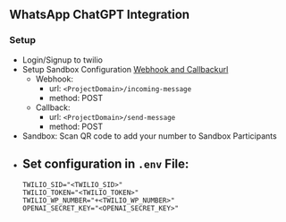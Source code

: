 ## WhatsApp ChatGPT Integration

### Setup
- Login/Signup to twilio
- Setup Sandbox Configuration [Webhook and Callbackurl](https://console.twilio.com/us1/develop/sms/try-it-out/whatsapp-learn?frameUrl=%2Fconsole%2Fsms%2Fwhatsapp%2Flearn%3Fx-target-region%3Dus1)
    - Webhook:
        - url: `<ProjectDomain>/incoming-message`
        - method: POST
    - Callback:
        - url: `<ProjectDomain>/send-message`
        - method: POST
- Sandbox: Scan QR code to add your number to Sandbox Participants
- Set configuration in `.env` File:
    -
    ```
    TWILIO_SID="<TWILIO_SID>"
    TWILIO_TOKEN="<TWILIO_TOKEN>"
    TWILIO_WP_NUMBER="+<TWILIO_WP_NUMBER>"
    OPENAI_SECRET_KEY="<OPENAI_SECRET_KEY>"
    ```
